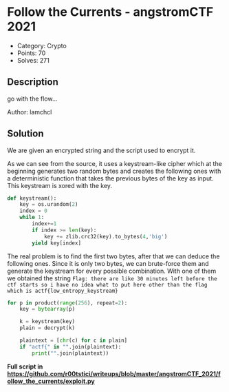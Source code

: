 # Follow the Currents - angstromCTF 2021

- Category: Crypto
- Points: 70
- Solves: 271

## Description

go with the flow...

Author: lamchcl

## Solution

We are given an encrypted string and the script used to encrypt it.

As we can see from the source, it uses a keystream-like cipher which at the beginning generates two random bytes and creates the following ones with a deterministic function that takes the previous bytes of the key as input. This keystream is xored with the key.

```python
def keystream():
	key = os.urandom(2)
	index = 0
	while 1:
		index+=1
		if index >= len(key):
			key += zlib.crc32(key).to_bytes(4,'big')
		yield key[index]
```

The real problem is to find the first two bytes, after that we can deduce the following ones. Since it is only two bytes, we can brute-force them and generate the keystream for every possible combination. With one of them we obtained the string `Flag: there are like 30 minutes left before the ctf starts so i have no idea what to put here other than the flag which is actf{low_entropy_keystream}`

```python
for p in product(range(256), repeat=2):
    key = bytearray(p)

    k = keystream(key)
    plain = decrypt(k)

    plaintext = [chr(c) for c in plain]
    if "actf{" in "".join(plaintext):
        print("".join(plaintext))
```

**Full script in https://github.com/r00tstici/writeups/blob/master/angstromCTF_2021/follow_the_currents/exploit.py**
